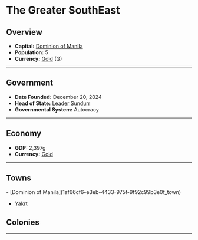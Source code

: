 <!--UNDEDITED FILE, remove this entire line if this file has been edited!-->
# <!--NAME-->The Greater SouthEast<!--NAME-->

## Overview

- **Capital:** <!--CAPITAL_LINK-->[Dominion of Manila](1af66cf6-e3eb-4433-975f-9f92c99b3e0f_town)<!--CAPITAL_LINK-->
- **Population:** <!--POPULATION-->5<!--POPULATION-->
- **Currency:** <!--CURRENCY_LINK-->[Gold](Gold_currency)<!--CURRENCY_LINK--> (<!--CURRENCY_ABV-->G<!--CURRENCY_ABV-->)

---

## Government

- **Date Founded:** <!--FOUNDED-->December 20, 2024<!--FOUNDED-->
- **Head of State:** <!--LEADER_TITLE_LINK-->[Leader Sundurr](Sundurr_user)<!--LEADER_TITLE_LINK-->
- **Governmental System:** <!--GOVERNMENT-->Autocracy<!--GOVERNMENT-->

---

## Economy

- **GDP:** <!--GDP-->2,397g<!--GDP-->
- **Currency:** <!--CURRENCY_LINK-->[Gold](Gold_currency)<!--CURRENCY_LINK-->

---

## Towns

<!--TOWNS-->- [Dominion of Manila](1af66cf6-e3eb-4433-975f-9f92c99b3e0f_town)
- [Yakrt](1a134956-e02e-4617-8ce6-3f0432410ece_town)<!--TOWNS-->

## Colonies

<!--COLONIES--><!--COLONIES-->

---